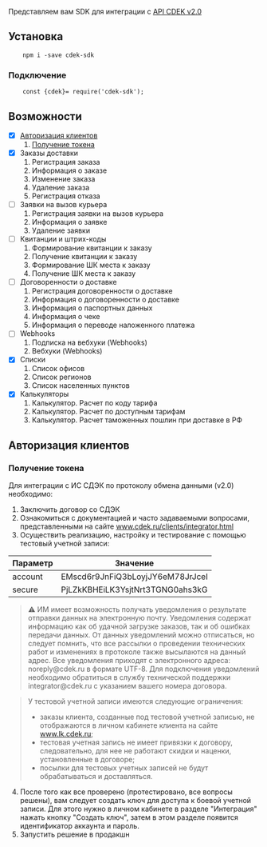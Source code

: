 
Представляем вам SDK для интеграции с [API CDEK v2.0](https://confluence.cdek.ru/pages/viewpage.action?pageId=29923741)

## Установка <a name="Установка"></a>

        npm i -save cdek-sdk

### Подключение <a name="Подключение"></a>

        const {cdek}= require('cdek-sdk');

## Возможности <a name="Возможности"></a>

- [x] [Авторизация клиентов](#Авторизацияклиентов)
    1. [Получение токена](#Получениетокена)
- [x] Заказы доставки
    1. Регистрация заказа
    1. Информация о заказе
    1. Изменение заказа
    1. Удаление заказа
    1. Регистрация отказа
- [ ] Заявки на вызов курьера
    1. Регистрация заявки на вызов курьера
    1. Информация о заявке
    1. Удаление заявки
- [ ] Квитанции и штрих-коды
    1. Формирование квитанции к заказу
    1. Получение квитанции к заказу
    1. Формирование ШК места к заказу
    1. Получение ШК места к заказу
- [ ] Договоренности о доставке
    1. Регистрация договоренности о доставке
    1. Информация о договоренности о доставке
    1. Информация о паспортных данных
    1. Информация о чеке
    1. Информация о переводе наложенного платежа
- [ ] Webhooks
    1. Подписка на вебхуки (Webhooks)
    1. Вебхуки (Webhooks)
- [x] Списки
    1. Список офисов
    1. Список регионов
    1. Список населенных пунктов
- [x] Калькуляторы
    1. Калькулятор. Расчет по коду тарифа
    1. Калькулятор. Расчет по доступным тарифам
    1. Калькулятор. Расчет таможенных пошлин при доставке в РФ

## Авторизация клиентов <a name="Авторизацияклиентов"></a>


### Получение токена <a name="Получениетокена"></a>


Для интеграции с ИС СДЭК по протоколу обмена данными (v2.0) необходимо:
1. Заключить договор со СДЭК
1. Ознакомиться с документацией и часто задаваемыми вопросами, представленными на сайте www.cdek.ru/clients/integrator.html
1. Осуществить реализацию, настройку и тестирование с помощью тестовый учетной записи:
<table>
  <thead>
    <tr>
      <th>Параметр</th>
      <th>Значение</th>
    </tr>
  </thead>
  <tr>
    <td>account</td>
    <td>EMscd6r9JnFiQ3bLoyjJY6eM78JrJceI</td>
  </tr>
   <tr>
    <td>secure</td>
    <td>PjLZkKBHEiLK3YsjtNrt3TGNG0ahs3kG</td>
  </tr>
</table>


>  <p><span>&#x26a0 </span> ИМ имеет возможность получать уведомления о результате отправки данных на электронную почту. Уведомления содержат информацию как об удачной загрузке заказов, так и об ошибках передачи данных. От данных уведомлений можно отписаться, но следует помнить, что все рассылки о проведении технических работ и изменениях в протоколе также высылаются на данный адрес. Все уведомления приходят с электронного адреса: noreply@cdek.ru в формате UTF-8. Для подключения уведомлений необходимо обратиться в службу технической поддержки integrator@cdek.ru с указанием вашего номера договора.</p>


>У тестовой учетной записи имеются следующие ограничения:
>    - заказы клиента, созданные под тестовой учетной записью, не отображаются в личном кабинете клиента на сайте www.lk.cdek.ru;
>    - тестовая учетная запись не имеет привязки к договору, следовательно, для нее не работают скидки и наценки, установленные в договоре;
>    - посылки для тестовых учетных записей не будут обрабатываться и доставляться.


4. После того как все проверено (протестировано, все вопросы решены), вам следует создать ключ для доступа к боевой учетной записи. Для этого нужно в личном кабинете в разделе "Интеграция" нажать кнопку "Создать ключ", затем в этом разделе появится идентификатор аккаунта и пароль.
1. Запустить решение в продакшн
